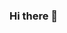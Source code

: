 ### Hi there 👋

<!--
**beepetaswathi/beepetaswathi** is a ✨ _special_ ✨ repository because its `README.md` (this file) appears on your GitHub profile.

Here are some ideas to get you started:

- 🔭 I’m currently working on github.com
- 🌱 I’m currently learning markdown
- 👯 I’m looking to collaborate on github desktop
- 🤔 I’m looking for help with github.com
- 💬 Ask me about repositories
- 📫 How to reach me: ms teams
- 😄 Pronouns: she/he
- ⚡ Fun fact: A crocodile cannot stick its tongue out.
-->
